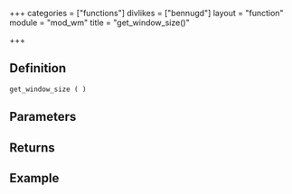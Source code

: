 +++
categories = ["functions"]
divlikes = ["bennugd"]
layout = "function"
module = "mod_wm"
title = "get_window_size()"

+++

## Definition

    get_window_size ( )

## Parameters

## Returns

## Example
